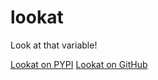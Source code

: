 # lookat
Look at that variable!


[Lookat on PYPI](https://pypi.org/project/lookat/)
[Lookat on GitHub](https://github.com/antoine-gallix/lookat)
